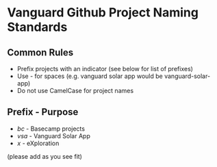 # Vanguard Github Project Naming Standards
## Common Rules
- Prefix projects with an indicator (see below for list of prefixes)
- Use - for spaces (e.g. vanguard solar app would be vanguard-solar-app)
- Do not use CamelCase for project names

## Prefix - Purpose
- _bc_ - Basecamp projects
- _vsa_ - Vanguard Solar App
- _x_ - eXploration

(please add as you see fit)
